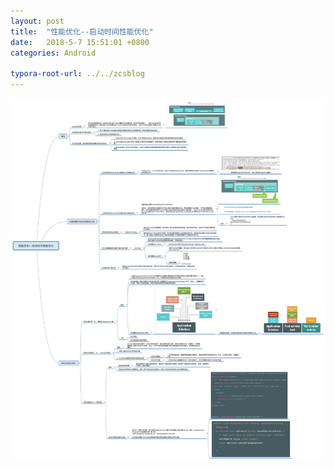```yaml
---
layout: post
title:  "性能优化--启动时间性能优化"
date:   2018-5-7 15:51:01 +0800
categories: Android

typora-root-url: ../../zcsblog
---
```


<img src="/assets/Android/性能优化--启动时间性能优化.jpg" alt="img" style="zoom:150%;" />